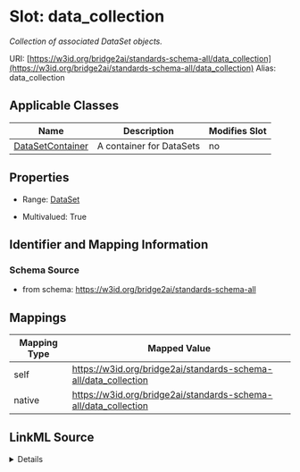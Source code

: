 

# Slot: data_collection 


_Collection of associated DataSet objects._





URI: [https://w3id.org/bridge2ai/standards-schema-all/data_collection](https://w3id.org/bridge2ai/standards-schema-all/data_collection)
Alias: data_collection

<!-- no inheritance hierarchy -->





## Applicable Classes

| Name | Description | Modifies Slot |
| --- | --- | --- |
| [DataSetContainer](DataSetContainer.md) | A container for DataSets |  no  |






## Properties

* Range: [DataSet](DataSet.md)

* Multivalued: True




## Identifier and Mapping Information






### Schema Source


* from schema: https://w3id.org/bridge2ai/standards-schema-all




## Mappings

| Mapping Type | Mapped Value |
| ---  | ---  |
| self | https://w3id.org/bridge2ai/standards-schema-all/data_collection |
| native | https://w3id.org/bridge2ai/standards-schema-all/data_collection |




## LinkML Source

<details>
```yaml
name: data_collection
description: Collection of associated DataSet objects.
from_schema: https://w3id.org/bridge2ai/standards-schema-all
rank: 1000
alias: data_collection
domain_of:
- DataSetContainer
range: DataSet
multivalued: true
inlined: true
inlined_as_list: true

```
</details>